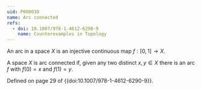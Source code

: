 ```yaml
---
uid: P000038
name: Arc connected
refs:
  - doi: 10.1007/978-1-4612-6290-9
    name: Counterexamples in Topology
---
```

An arc in a space $X$ is an injective continuous map $f:[0,1] \rightarrow X$.

A space $X$ is arc connected if, given any two distinct $x,y \in X$ there is an arc $f$ with $f(0)=x$ and $f(1)=y$.

Defined on page 29 of {{doi:10.1007/978-1-4612-6290-9}}.
